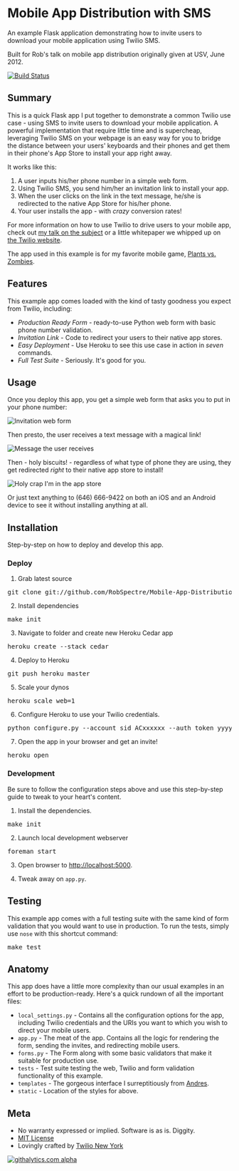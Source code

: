 # Mobile App Distribution with SMS 

An example Flask application demonstrating how to invite users to download your
mobile application using Twilio SMS.

Built for Rob's talk on mobile app distribution originally given at USV, June
2012.

[![Build
Status](https://secure.travis-ci.org/RobSpectre/Mobile-App-Distribution-with-SMS.png?branch=master)](http://travis-ci.org/RobSpectre/Mobile-App-Distribution-with-SMS)

## Summary

This is a quick Flask app I put together to demonstrate a common Twilio use
case - using SMS to invite users to download your mobile application.  A
powerful implementation that require little time and is supercheap, leveraging
Twilio SMS on your webpage is an easy way for you to bridge the distance between
your users' keyboards and their phones and get them in their phone's App Store
to install your app right away.

It works like this:

1. A user inputs his/her phone number in a simple web form.
1. Using Twilio SMS, you send him/her an invitation link to install your app.
1. When the user clicks on the link in the text message, he/she is redirected to
   the native App Store for his/her phone.
1. Your user installs the app - with *crazy* conversion rates!

For more information on how to use Twilio to drive users to your mobile app,
check out [my talk on the
subject](https://github.com/RobSpectre/Talks/tree/master/Mobile%20App%20Distribution%20via%20SMS)
or a little whitepaper we whipped up on
[the Twilio website](http://www.twilio.com/solutions/mobile-app-distribution).

The app used in this example is for my favorite mobile game, [Plants vs.
Zombies](http://www.popcap.com/games/plants-vs-zombies/pc).


## Features

This example app comes loaded with the kind of tasty goodness you expect from
Twilio, including:

* _Production Ready Form_ - ready-to-use Python web form with basic phone number
  validation.
* _Invitation Link_ - Code to redirect your users to their native app stores.
* _Easy Deployment_ - Use Heroku to see this use case in action in *seven*
  commands.
* _Full Test Suite_ - Seriously.  It's good for you.


## Usage

Once you deploy this app, you get a simple web form that asks you to put in your
phone number:

![Invitation web 
form](https://raw.github.com/RobSpectre/Mobile-App-Distribution-with-SMS/master/static/images/screenshot0.png)

Then presto, the user receives a text message with a magical link!

![Message the user
receives](https://raw.github.com/RobSpectre/Mobile-App-Distribution-with-SMS/master/static/images/screenshot1.png)

Then - holy biscuits! - regardless of what type of phone they are using, they
get redirected *right* to their native app store to install!

![Holy crap I'm in the
app store](https://raw.github.com/RobSpectre/Mobile-App-Distribution-with-SMS/master/static/images/screenshot2.png)

Or just text anything to (646) 666-9422 on both an iOS and an Android device to see it
without installing anything at all.


## Installation

Step-by-step on how to deploy and develop this app.

### Deploy 

1) Grab latest source
<pre>
git clone git://github.com/RobSpectre/Mobile-App-Distribution-with-SMS.git 
</pre>

2) Install dependencies
<pre>
make init
</pre>

3) Navigate to folder and create new Heroku Cedar app
<pre>
heroku create --stack cedar
</pre>

4) Deploy to Heroku
<pre>
git push heroku master
</pre>

5) Scale your dynos
<pre>
heroku scale web=1
</pre>

6) Configure Heroku to use your Twilio credentials.
<pre>
python configure.py --account_sid ACxxxxxx --auth_token yyyyyyy
</pre>

7) Open the app in your browser and get an invite!
<pre>
heroku open
</pre> 


### Development

Be sure to follow the configuration steps above and use this step-by-step
guide to tweak to your heart's content.

1) Install the dependencies.
<pre>
make init
</pre>

2) Launch local development webserver
<pre>
foreman start
</pre>

3) Open browser to [http://localhost:5000](http://localhost:5000).

4) Tweak away on `app.py`.


## Testing

This example app comes with a full testing suite with the same kind of form
validation that you would want to use in production.  To run the tests, simply
use `nose` with this shortcut command:

<pre>
make test
</pre>


## Anatomy

This app does have a little more complexity than our usual examples in an effort
to be production-ready.  Here's a quick rundown of all the important files:

* `local_settings.py` - Contains all the configuration options for the app,
  including Twilio credentials and the URIs you want to which you wish to direct
  your mobile users.
* `app.py` - The meat of the app.  Contains all the logic for rendering the
  form, sending the invites, and redirecting mobile users.
* `forms.py` - The Form along with some basic validators that make it suitable
  for production use.
* `tests` - Test suite testing the web, Twilio and form validation functionality
  of this example.
* `templates` - The gorgeous interface I surreptitiously from
  [Andres](http://twitter.com/enborra).
* `static` - Location of the styles for above.


## Meta 

* No warranty expressed or implied.  Software is as is. Diggity.
* [MIT License](http://www.opensource.org/licenses/mit-license.html)
* Lovingly crafted by [Twilio New
 York](http://www.meetup.com/Twilio/New-York-NY/) 

[![githalytics.com
alpha](https://cruel-carlota.pagodabox.com/9a41760e4b164083b1035a5a62f20d4f
"githalytics.com")](http://githalytics.com/RobSpectre/Mobile-App-Distribution-with-SMS)
